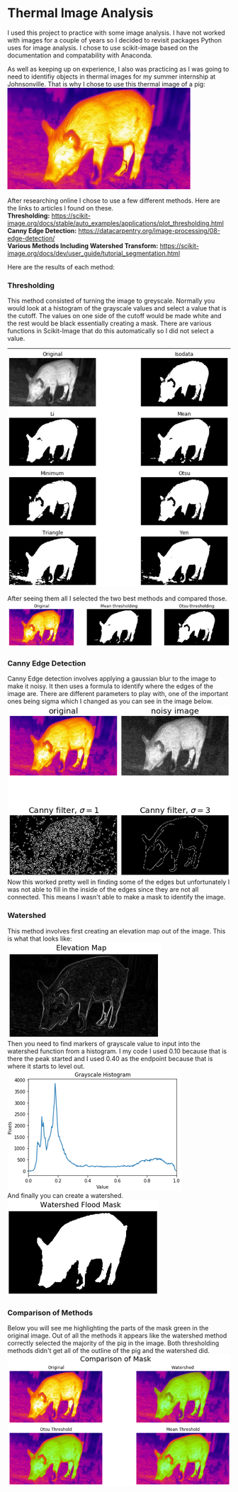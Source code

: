# Thermal Image Analysis #
I used this project to practice with some image analysis. I have not worked with images for a couple of years so I decided to revisit packages Python uses for image analysis. I chose to use scikit-image based on the documentation and compatability with Anaconda. 

As well as keeping up on experience, I also was practicing as I was going to need to identifiy objects in thermal images for my summer internship at Johnsonville. That is why I chose to use this thermal image of a pig:
![](images/original.png)


After researching online I chose to use a few different methods. Here are the links to articles I found on these. <br>
**Thresholding:** https://scikit-image.org/docs/stable/auto_examples/applications/plot_thresholding.html <br>
**Canny Edge Detection:** https://datacarpentry.org/image-processing/08-edge-detection/ <br>
**Various Methods Including Watershed Transform:** https://scikit-image.org/docs/dev/user_guide/tutorial_segmentation.html

Here are the results of each method:
### Thresholding ###
This method consisted of turning the image to greyscale. Normally you would look at a histogram of the grayscale values and select a value that is the cutoff. The values on one side of the cutoff would be made white and the rest would be black essentially creating a mask. There are various functions in Scikit-Image that do this automatically so I did not select a value.

![](images/threshold.png)

After seeing them all I selected the two best methods and compared those.
![](images/threshold2.png)

### Canny Edge Detection ###
Canny Edge detection involves applying a gaussian blur to the image to make it noisy. It then uses a formula to identify where the edges of the image are. There are different parameters to play with, one of the important ones being sigma which I changed as you can see in the image below.<br>
![](images/canny.png) <br>
Now this worked pretty well in finding some of the edges but unfortunately I was not able to fill in the inside of the edges since they are not all connected. This means I wasn't able to make a mask to identify the image.<br>

### Watershed ###
This method involves first creating an elevation map out of the image. This is what that looks like:<br>
![](images/elevationmap.png) <br>
Then you need to find markers of grayscale value to input into the watershed function from a histogram. I my code I used 0.10 because that is there the peak started and I used 0.40 as the endpoint because that is where it starts to level out.<br> 
![](images/histogram.png)<br>
And finally you can create a watershed.<br>
![](images/watershed.png)<br>

### Comparison of Methods ###
Below you will see me highlighting the parts of the mask green in the original image. Out of all the methods it appears like the watershed method correctly selected the majority of the pig in the image. Both thresholding methods didn't get all of the outline of the pig and the watershed did. <br>
![](images/endcomparison.png)
